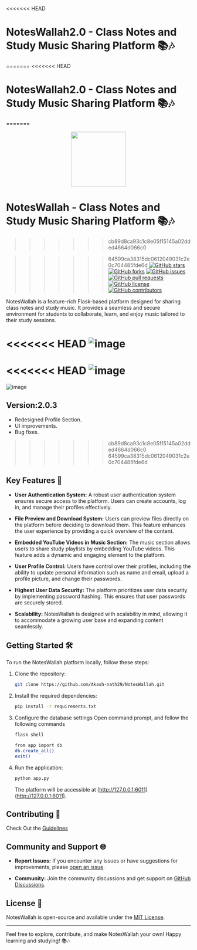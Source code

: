 <<<<<<< HEAD
# NotesWallah2.0 - Class Notes and Study Music Sharing Platform 📚🎶

=======
<<<<<<< HEAD
# NotesWallah2.0 - Class Notes and Study Music Sharing Platform 📚🎶
=======
<center><img src="https://github.com/Akash-nath29/NotesWallah/assets/100131577/b01c26c9-1219-4c47-8a23-44ca2c5329ff" width="150px"></center>

# NotesWallah - Class Notes and Study Music Sharing Platform 📚🎶
>>>>>>> cb89d8ca93c1c8e05f15145a02dded4664d066c0

>>>>>>> 64599ca38315dc0612049031c2e0c704485fde6d
[![GitHub stars](https://img.shields.io/github/stars/Akash-nath29/NotesWallah2.0.svg?style=flat-square)](https://github.com/Akash-nath29/NotesWallah/stargazers)
[![GitHub forks](https://img.shields.io/github/forks/Akash-nath29/NotesWallah2.0.svg?style=flat-square)](https://github.com/Akash-nath29/NotesWallah/network)
[![GitHub issues](https://img.shields.io/github/issues/Akash-nath29/NotesWallah2.0.svg?style=flat-square)](https://github.com/Akash-nath29/NotesWallah/issues)
[![GitHub pull requests](https://img.shields.io/github/issues-pr/Akash-nath29/NotesWallah2.0.svg?style=flat-square)](https://github.com/Akash-nath29/NotesWallah/pulls)
[![GitHub license](https://img.shields.io/github/license/Akash-nath29/NotesWallah2.0.svg?style=flat-square)](https://github.com/Akash-nath29/NotesWallah/blob/main/LICENSE)
[![GitHub contributors](https://img.shields.io/github/contributors/Akash-nath29/NotesWallah2.0.svg?style=flat-square)](https://github.com/Akash-nath29/NotesWallah/graphs/contributors)

NotesWallah is a feature-rich Flask-based platform designed for sharing class notes and study music. It provides a seamless and secure environment for students to collaborate, learn, and enjoy music tailored to their study sessions.

<<<<<<< HEAD
![image](https://github.com/Akash-nath29/NotesWallah2.0/assets/100131577/b3350cb2-0f19-419d-8606-128cd05d7dc9)
=======
<<<<<<< HEAD
![image](https://github.com/Akash-nath29/NotesWallah2.0/assets/100131577/b3350cb2-0f19-419d-8606-128cd05d7dc9)
=======
![image](https://github.com/Akash-nath29/NotesWallah/assets/100131577/e1ff2449-2003-4d97-9a99-93f198088aef)

## Version:2.0.3
- Redesigned Profile Section.
- UI improvements.
- Bug fixes.
>>>>>>> cb89d8ca93c1c8e05f15145a02dded4664d066c0
>>>>>>> 64599ca38315dc0612049031c2e0c704485fde6d

## Key Features 🚀

- **User Authentication System:** A robust user authentication system ensures secure access to the platform. Users can create accounts, log in, and manage their profiles effectively.

- **File Preview and Download System:** Users can preview files directly on the platform before deciding to download them. This feature enhances the user experience by providing a quick overview of the content.

- **Embedded YouTube Videos in Music Section:** The music section allows users to share study playlists by embedding YouTube videos. This feature adds a dynamic and engaging element to the platform.

- **User Profile Control:** Users have control over their profiles, including the ability to update personal information such as name and email, upload a profile picture, and change their passwords.

- **Highest User Data Security:** The platform prioritizes user data security by implementing password hashing. This ensures that user passwords are securely stored.

- **Scalability:** NotesWallah is designed with scalability in mind, allowing it to accommodate a growing user base and expanding content seamlessly.

## Getting Started 🛠️

To run the NotesWallah platform locally, follow these steps:

1. Clone the repository:

   ```bash
   git clone https://github.com/Akash-nath29/NotesWallah.git
   ```

2. Install the required dependencies:

   ```bash
   pip install -r requirements.txt
   ```

3. Configure the database settings
    Open command prompt, and follow the following commands
    ```bash
    flask shell
    ```
    ```bash
    from app import db
    db.create_all()
    exit()
    ```

4. Run the application:

   ```bash
   python app.py
   ```

   The platform will be accessible at [http://127.0.0.1:6011](http://127.0.0.1:6011).

## Contributing 🤝

Check Out the [Guidelines](CONTRIBUTING.md)

## Community and Support 🌐

- **Report Issues:** If you encounter any issues or have suggestions for improvements, please [open an issue](https://github.com/Akash-nath29/NotesWallah2.0/issues).

- **Community:** Join the community discussions and get support on [GitHub Discussions](https://github.com/Akash-nath29/NotesWallah2.0/discussions).

## License 📝

NotesWallah is open-source and available under the [MIT License](https://github.com/Akash-nath29/NotesWallah2.0/blob/main/LICENSE).

---

Feel free to explore, contribute, and make NotesWallah your own! Happy learning and studying! 📚🎶
